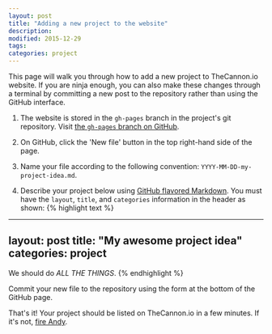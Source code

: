 ```yaml
---
layout: post
title: "Adding a new project to the website" 
description: 
modified: 2015-12-29
tags: 
categories: project
---
```


This page will walk you through how to add a new project to TheCannon.io website. If you are ninja enough, you can also make these changes through a terminal by committing a new post to the repository rather than using the GitHub interface.


1. The website is stored in the `gh-pages` branch in the project's git repository. Visit <a href="https://github.com/andycasey/AnniesLasso/tree/gh-pages/_posts">the `gh-pages` branch on GitHub</a>.

2. On GitHub, click the 'New file' button in the top right-hand side of the page.

3. Name your file according to the following convention: `YYYY-MM-DD-my-project-idea.md`.

4.  Describe your project below using <a href="https://help.github.com/articles/github-flavored-markdown/">GitHub flavored Markdown</a>. You must have the `layout`, `title`, and `categories` information in the header as shown:
{% highlight text %}
---
layout: post
title: "My awesome project idea"
categories: project
---

We should do *ALL THE THINGS*.
{% endhighlight %}


Commit your new file to the repository using the form at the bottom of the GitHub page.

That's it! Your project should be listed on TheCannon.io in a few minutes. If it's not, <a href="mailto:arc@ast.cam.ac.uk">fire Andy</a>. 


